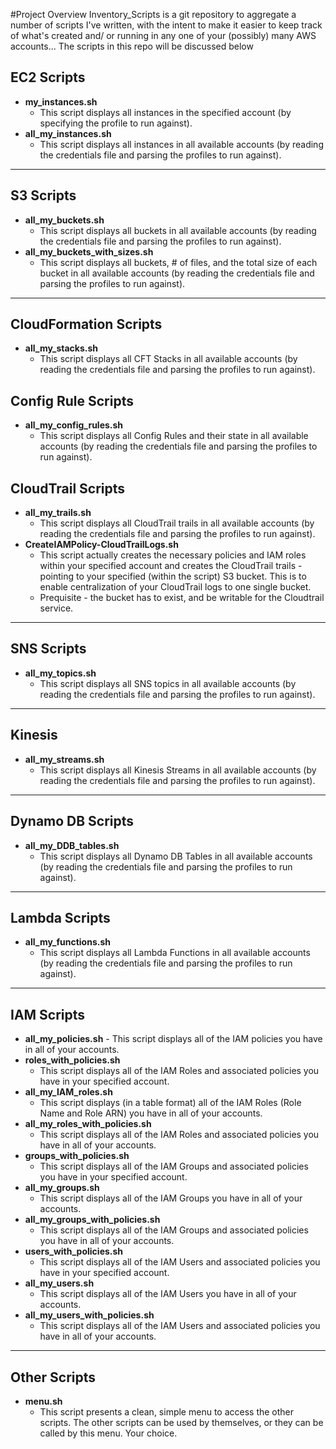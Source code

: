 #Project Overview
Inventory_Scripts is a git repository to aggregate a number of scripts I've written, with the intent to make it easier to keep track of what's created and/ or running in any one of your (possibly) many AWS accounts... The scripts in this repo will be discussed below

## EC2 Scripts
- **my_instances.sh**
    - This script displays all instances in the specified account (by specifying the profile to run against).
- **all_my_instances.sh**
    - This script displays all instances in all available accounts (by reading the credentials file and parsing the profiles to run against).
---
## S3 Scripts
- **all_my_buckets.sh**
    - This script displays all buckets in all available accounts (by reading the credentials file and parsing the profiles to run against).
- **all_my_buckets_with_sizes.sh**
    - This script displays all buckets, # of files, and the total size of each bucket in all available accounts (by reading the credentials file and parsing the profiles to run against).
---
## CloudFormation Scripts
- **all_my_stacks.sh**
    - This script displays all CFT Stacks in all available accounts (by reading the credentials file and parsing the profiles to run against).

## Config Rule Scripts
- **all_my_config_rules.sh**
    - This script displays all Config Rules and their state in all available accounts (by reading the credentials file and parsing the profiles to run against).

## CloudTrail Scripts
- **all_my_trails.sh**
    - This script displays all CloudTrail trails in all available accounts (by reading the credentials file and parsing the profiles to run against).
- **CreateIAMPolicy-CloudTrailLogs.sh**
    - This script actually creates the necessary policies and IAM roles within your specified account and creates the CloudTrail trails - pointing to your specified (within the script) S3 bucket. This is to enable centralization of your CloudTrail logs to one single bucket.
    - Prequisite - the bucket has to exist, and be writable for the Cloudtrail service.
----
## SNS Scripts
- **all_my_topics.sh**
    - This script displays all SNS topics in all available accounts (by reading the credentials file and parsing the profiles to run against).
---
## Kinesis
- **all_my_streams.sh**
    - This script displays all Kinesis Streams in all available accounts (by reading the credentials file and parsing the profiles to run against).
---
## Dynamo DB Scripts
- **all_my_DDB_tables.sh**
	- This script displays all Dynamo DB Tables in all available accounts (by reading the credentials file and parsing the profiles to run against).
---
## Lambda Scripts
- **all_my_functions.sh**
	- This script displays all Lambda Functions in all available accounts (by reading the credentials file and parsing the profiles to run against).
---
## IAM Scripts
- **all_my_policies.sh**
    	- This script displays all of the IAM policies you have in all of your accounts.
- **roles_with_policies.sh**
	- This script displays all of the IAM Roles and associated policies you have in your specified account.
- **all_my_IAM_roles.sh**
	- This script displays (in a table format) all of the IAM Roles (Role Name and Role ARN) you have in all of your accounts.
- **all_my_roles_with_policies.sh**
	- This script displays all of the IAM Roles and associated policies you have in all of your accounts.
- **groups_with_policies.sh**
	- This script displays all of the IAM Groups and associated policies you have in your specified account.
- **all_my_groups.sh**
	- This script displays all of the IAM Groups you have in all of your accounts.
- **all_my_groups_with_policies.sh**
	- This script displays all of the IAM Groups and associated policies you have in all of your accounts.
- **users_with_policies.sh**
	- This script displays all of the IAM Users and associated policies you have in your specified account.
- **all_my_users.sh**
	- This script displays all of the IAM Users you have in all of your accounts.
- **all_my_users_with_policies.sh**
	- This script displays all of the IAM Users and associated policies you have in all of your accounts.
---
## Other Scripts
- **menu.sh**
	- This script presents a clean, simple menu to access the other scripts. The other scripts can be used by themselves, or they can be called by this menu. Your choice.
